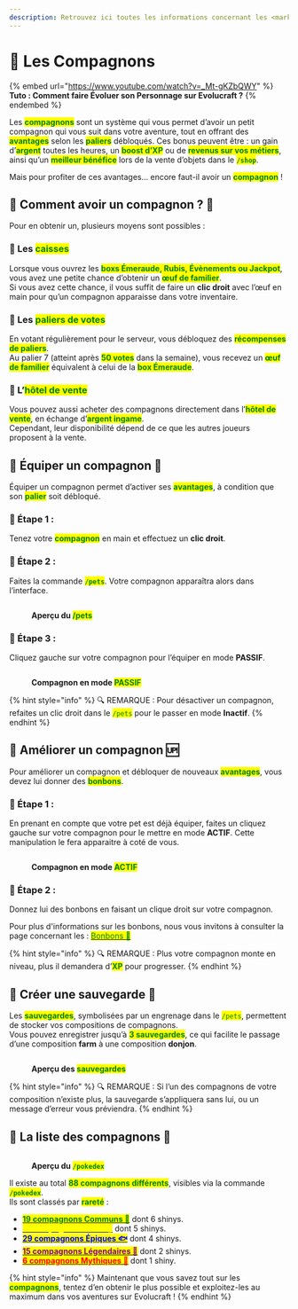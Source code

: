 ```yaml
---
description: Retrouvez ici toutes les informations concernant les <mark style="color:green;">**compagnons**</mark>
---
```


# 🥚 Les Compagnons

{% embed url="https://www.youtube.com/watch?v=_Mt-gKZbQWY" %}
**Tuto : Comment faire Évoluer son Personnage sur Evolucraft ?**
{% endembed %}

Les <mark style="color:green;">**compagnons**</mark> sont un système qui vous permet d’avoir un petit compagnon qui vous suit dans votre aventure, tout en offrant des <mark style="color:green;">**avantages**</mark> selon les <mark style="color:green;">**paliers**</mark> débloqués. Ces bonus peuvent être : un gain d’<mark style="color:green;">**argent**</mark> toutes les heures, un <mark style="color:green;">**boost d’XP**</mark> ou de <mark style="color:green;">**revenus sur vos métiers**</mark>, ainsi qu’un <mark style="color:green;">**meilleur bénéfice**</mark> lors de la vente d’objets dans le <mark style="color:green;">**`/shop`**</mark>.

Mais pour profiter de ces avantages… encore faut-il avoir un <mark style="color:green;">**compagnon**</mark> !

## 💠 Comment avoir un compagnon ? 🐾

Pour en obtenir un, plusieurs moyens sont possibles :

### 🔸 Les <mark style="color:green;">**caisses**</mark>
Lorsque vous ouvrez les <mark style="color:green;">**boxs Émeraude, Rubis, Évènements ou Jackpot**</mark>, vous avez une petite chance d’obtenir un <mark style="color:green;">**œuf de familier**</mark>.  
Si vous avez cette chance, il vous suffit de faire un **clic droit** avec l’œuf en main pour qu’un compagnon apparaisse dans votre inventaire.

### 🔸 Les <mark style="color:green;">**paliers de votes**</mark>
En votant régulièrement pour le serveur, vous débloquez des <mark style="color:green;">**récompenses de paliers**</mark>.  
Au palier 7 (atteint après <mark style="color:green;">**50 votes**</mark> dans la semaine), vous recevez un <mark style="color:green;">**œuf de familier**</mark> équivalent à celui de la <mark style="color:green;">**box Émeraude**</mark>.

### 🔸 L’<mark style="color:green;">**hôtel de vente**</mark>
Vous pouvez aussi acheter des compagnons directement dans l’<mark style="color:green;">**hôtel de vente**</mark>, en échange d’<mark style="color:green;">**argent ingame**</mark>.  
Cependant, leur disponibilité dépend de ce que les autres joueurs proposent à la vente.

## 💠 Équiper un compagnon 🎒

Équiper un compagnon permet d’activer ses <mark style="color:green;">**avantages**</mark>, à condition que son <mark style="color:green;">**palier**</mark> soit débloqué.  

### 🔸 Étape 1 :
Tenez votre <mark style="color:green;">**compagnon**</mark> en main et effectuez un **clic droit**.

### 🔸 Étape 2 :
Faites la commande <mark style="color:green;">**`/pets`**</mark>. Votre compagnon apparaîtra alors dans l’interface.
<figure><img src="../../.gitbook/assets/Les_Compagnons/InterfacePets.png" alt=""><figcaption><p><strong>Aperçu du <mark style="color:green;">/pets</mark></strong></p></figcaption></figure>

### 🔸 Étape 3 :
Cliquez gauche sur votre compagnon pour l’équiper en mode **PASSIF**.
<figure><img src="../../.gitbook/assets/Les_Compagnons/Passif.png" alt=""><figcaption><p><strong>Compagnon en mode <mark style="color:green;">PASSIF</mark></strong></p></figcaption></figure>

{% hint style="info" %}
🔍 REMARQUE : Pour désactiver un compagnon, refaites un clic droit dans le <mark style="color:green;">`/pets`</mark> pour le passer en mode **Inactif**.
{% endhint %}

## 💠 Améliorer un compagnon 🆙
Pour améliorer un compagnon et débloquer de nouveaux <mark style="color:green;">**avantages**</mark>, vous devez lui donner des <mark style="color:green;">**bonbons**</mark>.

### 🔸 Étape 1 :
En prenant en compte que votre pet est déjà équiper, faites un cliquez gauche sur votre compagnon pour le mettre en mode **ACTIF**. Cette manipulation le fera apparaitre à coté de vous.
<figure><img src="../../.gitbook/assets/Les_Compagnons/Actif.png" alt=""><figcaption><p><strong>Compagnon en mode <mark style="color:green;">ACTIF</mark></strong></p></figcaption></figure>

### 🔸 Étape 2 :
Donnez lui des bonbons en faisant un clique droit sur votre compagnon.

Pour plus d'informations sur les bonbons, nous vous invitons à consulter la page concernant les : [<mark style="color:green;">Bonbons 🍬</mark>](https://wiki.evolucraft.fr/le-gameplay/les-compagnons/bonbon-tableau)

{% hint style="info" %}
🔍 REMARQUE : Plus votre compagnon monte en niveau, plus il demandera d’<mark style="color:green;">**XP**</mark> pour progresser.
{% endhint %}

## 💠 Créer une sauvegarde 💾

Les <mark style="color:green;">**sauvegardes**</mark>, symbolisées par un engrenage dans le <mark style="color:green;">`/pets`</mark>, permettent de stocker vos compositions de compagnons.  
Vous pouvez enregistrer jusqu’à <mark style="color:green;">**3 sauvegardes**</mark>, ce qui facilite le passage d’une composition **farm** à une composition **donjon**.

<figure><img src="../../.gitbook/assets/Les_Compagnons/Sauvegarde.png" alt=""><figcaption><p><strong>Aperçu des <mark style="color:green;">sauvegardes</mark></strong></p></figcaption></figure>

{% hint style="info" %}
🔍 REMARQUE : Si l’un des compagnons de votre composition n’existe plus, la sauvegarde s’appliquera sans lui, ou un message d’erreur vous préviendra.
{% endhint %}

## 💠 La liste des compagnons 🧸

<figure><img src="../../.gitbook/assets/Les_Compagnons/Pokedex.png" alt=""><figcaption><p><strong>Aperçu du </strong><mark style="color:green;"><strong><code>/pokedex</code></strong></mark></p></figcaption></figure>

Il existe au total <mark style="color:green;">**88 compagnons différents**</mark>, visibles via la commande <mark style="color:green;">**`/pokedex`**</mark>.  
Ils sont classés par <mark style="color:green;">**rareté**</mark> :

* [<mark style="color:green;">**19 compagnons Communs 🐸**</mark>](https://wiki.evolucraft.fr/le-gameplay/les-compagnons/pet-communs) dont 6 shinys.  
* [<mark style="color:yellow;">**19 compagnons Rares 🐤**</mark>](https://wiki.evolucraft.fr/le-gameplay/les-compagnons/pet-rare) dont 5 shinys.  
* [<mark style="color:blue;">**29 compagnons Épiques 🐟**</mark>](https://wiki.evolucraft.fr/le-gameplay/les-compagnons/pet-epique) dont 4 shinys.  
* [<mark style="color:purple;">**15 compagnons Légendaires 👾**</mark>](https://wiki.evolucraft.fr/le-gameplay/les-compagnons/pet-legendaire) dont 2 shinys.  
* [<mark style="color:red;">**6 compagnons Mythiques 🦞**</mark>](https://wiki.evolucraft.fr/le-gameplay/les-compagnons/pet-mythique) dont 1 shiny.  

{% hint style="info" %}
Maintenant que vous savez tout sur les <mark style="color:green;">**compagnons**</mark>, tentez d’en obtenir le plus possible et exploitez-les au maximum dans vos aventures sur Evolucraft !
{% endhint %}

